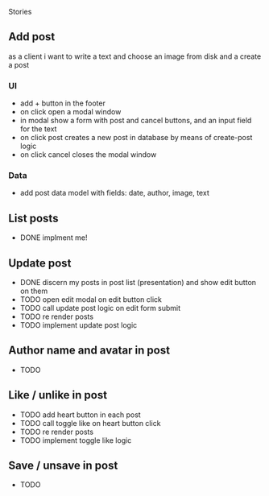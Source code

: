 Stories

## Add post

as a client i want to write a text and choose an image from disk and a create a post

### UI

- add + button in the footer
- on click open a modal window
- in modal show a form with post and cancel buttons, and an input field for the text
- on click post creates a new post in database by means of create-post logic
- on click cancel closes the modal window

### Data

- add post data model with fields: date, author, image, text

## List posts

- DONE implment me!

## Update post

- DONE discern my posts in post list (presentation) and show edit button on them
- TODO open edit modal on edit button click
- TODO call update post logic on edit form submit
- TODO re render posts
- TODO implement update post logic


## Author name and avatar in post

- TODO

## Like / unlike in post

- TODO add heart button in each post
- TODO call toggle like on heart button click
- TODO re render posts
- TODO implement toggle like logic

## Save / unsave in post

- TODO


